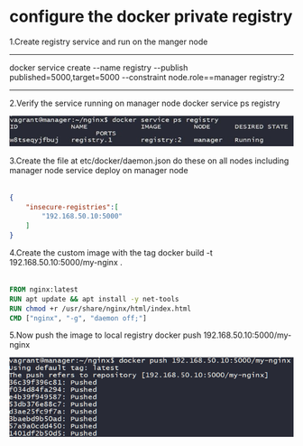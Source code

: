 # configure the docker private registry #
  
1.Create registry service and run on the  manger node

---

docker service create --name registry --publish published=5000,target=5000 --constraint node.role==manager registry:2

---

2.Verify the service running on manager node docker service ps registry

![image](https://github.com/vijayendrar/devsecops/blob/main/Docker/Images/service%20status.jpg)

3.Create the  file at etc/docker/daemon.json do these on all nodes including manager node service deploy on manager node

```json

{
    "insecure-registries":[
        "192.168.50.10:5000"
    ]
}

```

4.Create the custom image with the tag docker build -t 192.168.50.10:5000/my-nginx .

```Dockerfile

FROM nginx:latest
RUN apt update && apt install -y net-tools
RUN chmod +r /usr/share/nginx/html/index.html
CMD ["nginx", "-g", "daemon off;"]

```

5.Now push the image to local registry docker push 192.168.50.10:5000/my-nginx

![image](https://github.com/vijayendrar/devsecops/blob/main/Docker/Images/push.png)
